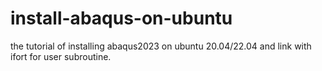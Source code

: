 # install-abaqus-on-ubuntu
the tutorial of installing abaqus2023 on ubuntu 20.04/22.04 and link with ifort for user subroutine.
